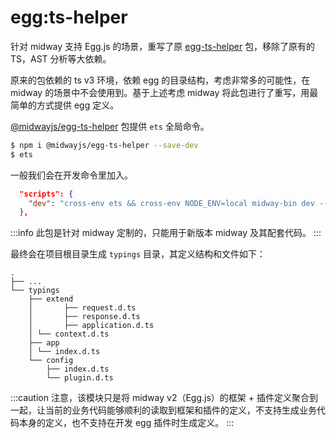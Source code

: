 # egg:ts-helper

针对 midway 支持 Egg.js 的场景，重写了原 [egg-ts-helper](https://github.com/whxaxes/egg-ts-helper) 包，移除了原有的 TS，AST 分析等大依赖。

原来的包依赖的 ts v3 环境，依赖 egg 的目录结构，考虑非常多的可能性，在 midway 的场景中不会使用到。基于上述考虑 midway 将此包进行了重写，用最简单的方式提供 egg 定义。

[@midwayjs/egg-ts-helper](https://github.com/midwayjs/egg-ts-helper) 包提供 `ets` 全局命令。

```bash
$ npm i @midwayjs/egg-ts-helper --save-dev
$ ets
```

一般我们会在开发命令里加入。

```json
  "scripts": {
    "dev": "cross-env ets && cross-env NODE_ENV=local midway-bin dev --ts",
  },
```

:::info
此包是针对 midway 定制的，只能用于新版本 midway 及其配套代码。
:::

最终会在项目根目录生成 `typings` 目录，其定义结构和文件如下：

```
.
├── ...
└── typings
    ├── extend
    │		├── request.d.ts
    │		├── response.d.ts
    │		├── application.d.ts
    │ └── context.d.ts
    ├── app
    │ └── index.d.ts
    └── config
        ├── index.d.ts
        └── plugin.d.ts
```

:::caution
注意，该模块只是将 midway v2（Egg.js）的框架 + 插件定义聚合到一起，让当前的业务代码能够顺利的读取到框架和插件的定义，不支持生成业务代码本身的定义，也不支持在开发 egg 插件时生成定义。
:::
